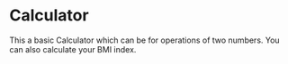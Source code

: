 # Calculator
This a basic Calculator which can be for operations of two numbers. You can also calculate your BMI index.
